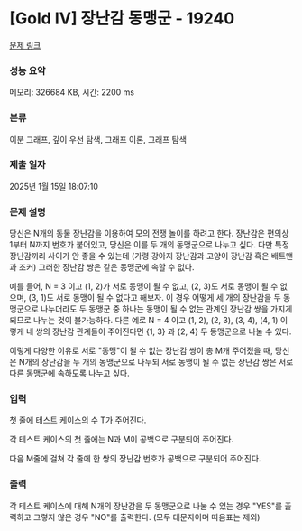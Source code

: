 # [Gold IV] 장난감 동맹군 - 19240 

[문제 링크](https://www.acmicpc.net/problem/19240) 

### 성능 요약

메모리: 326684 KB, 시간: 2200 ms

### 분류

이분 그래프, 깊이 우선 탐색, 그래프 이론, 그래프 탐색

### 제출 일자

2025년 1월 15일 18:07:10

### 문제 설명

<p>당신은 N개의 동물 장난감을 이용하여 모의 전쟁 놀이를 하려고 한다. 장난감은 편의상 1부터 N까지 번호가 붙어있고, 당신은 이를 두 개의 동맹군으로 나누고 싶다. 다만 특정 장난감끼리 사이가 안 좋을 수 있는데 (가령 강아지 장난감과 고양이 장난감 혹은 배트맨과 조커) 그러한 장난감 쌍은 같은 동맹군에 속할 수 없다.</p>

<p>예를 들어, N = 3 이고 (1, 2)가 서로 동맹이 될 수 없고, (2, 3)도 서로 동맹이 될 수 없으며, (3, 1)도 서로 동맹이 될 수 없다고 해보자. 이 경우 어떻게 세 개의 장난감을 두 동맹군으로 나누더라도 두 동맹군 중 하나는 동맹이 될 수 없는 관계인 장난감 쌍을 가지게 되므로 나누는 것이 불가능하다. 다른 예로 N = 4 이고 (1, 2), (2, 3), (3, 4), (4, 1) 이렇게 네 쌍의 장난감 관계들이 주어진다면 {1, 3} 과 {2, 4} 두 동맹군으로 나눌 수 있다.</p>

<p>이렇게 다양한 이유로 서로 "동맹"이 될 수 없는 장난감 쌍이 총 M개 주어졌을 때, 당신은 N개의 장난감을 두 개의 동맹군으로 나누되 서로 동맹이 될 수 없는 장난감 쌍은 서로 다른 동맹군에 속하도록 나누고 싶다.</p>

### 입력 

 <p>첫 줄에 테스트 케이스의 수 T가 주어진다.</p>

<p>각 테스트 케이스의 첫 줄에는 N과 M이 공백으로 구분되어 주어진다.</p>

<p>다음 M줄에 걸쳐 각 줄에 한 쌍의 장난감 번호가 공백으로 구분되어 주어진다.</p>

### 출력 

 <p>각 테스트 케이스에 대해 N개의 장난감을 두 동맹군으로 나눌 수 있는 경우 "YES"를 출력하고 그렇지 않은 경우 "NO"를 출력한다. (모두 대문자이며 따옴표는 제외)</p>

